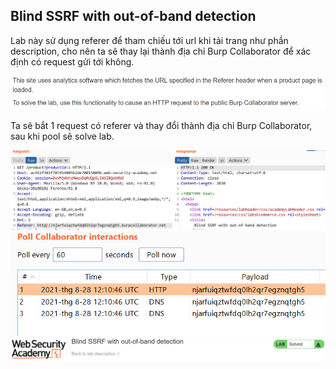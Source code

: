 ## Blind SSRF with out-of-band detection

Lab này sử dụng referer để tham chiếu tới url khi tải trang như phần description, cho nên ta sẽ thay lại thành địa chỉ Burp Collaborator để xác định có request gửi tới không.

![](/imgs/SSRF/21.png?raw=true)

Ta sẽ bắt 1 request có referer và thay đổi thành địa chỉ Burp Collaborator, sau khi pool sẽ solve lab.

![](/imgs/SSRF/22.png?raw=true)
![](/imgs/SSRF/23.png?raw=true)
![](/imgs/SSRF/24.png?raw=true)